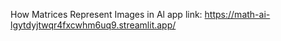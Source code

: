How Matrices Represent Images in Al
app link:
https://math-ai-lgytdyjtwqr4fxcwhm6uq9.streamlit.app/
